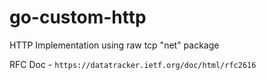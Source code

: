# go-custom-http
HTTP Implementation using raw tcp "net" package

RFC Doc - `https://datatracker.ietf.org/doc/html/rfc2616`